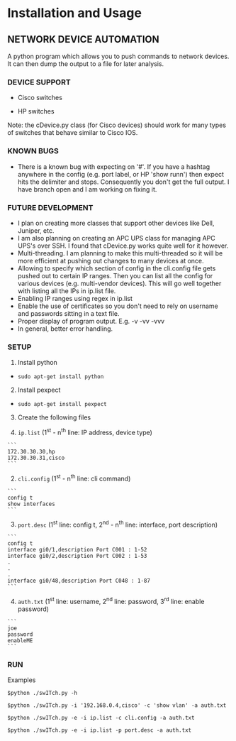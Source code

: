 # Installation and Usage 

## NETWORK DEVICE AUTOMATION

A python program which allows you to push commands to network devices.  It
can then dump the output to a file for later analysis.


### DEVICE SUPPORT

* Cisco switches

* HP switches


Note: the cDevice.py class (for Cisco devices) should work for many types of switches that
behave similar to Cisco IOS.


### KNOWN BUGS

* There is a known bug with expecting on '#'.  If you have a hashtag anywhere 
in the config (e.g. port label, or HP 'show runn') then expect hits the 
delimiter and stops.  Consequently you don't get the full output.  I have branch open and I am working on fixing it.


### FUTURE DEVELOPMENT

* I plan on creating more classes that support other devices like Dell, Juniper, etc.
* I am also planning on creating an APC UPS class for managing APC UPS's over SSH. I found that cDevice.py works quite well for it however.
* Multi-threading.  I am planning to make this multi-threaded so it will be more efficient at pushing out changes to many devices at once.
* Allowing to specify which section of config in the cli.config file gets pushed out to certain IP ranges.  Then you can list all the config for various devices (e.g. multi-vendor devices). This will go well together with listing all the IPs in ip.list file.
* Enabling IP ranges using regex in ip.list
* Enable the use of certificates so you don't need to rely on username and passwords sitting in a text file.
* Proper display of program output.  E.g. -v -vv -vvv
* In general, better error handling.

### SETUP

1. Install python 
  * `sudo apt-get install python`


2. Install pexpect
  * `sudo apt-get install pexpect`


3. Create the following files

  1. `ip.list` (1<sup>st</sup> - n<sup>th</sup> line: IP address, device type)


    ```
    172.30.30.30,hp
    172.30.30.31,cisco
    ```


  2. `cli.config` (1<sup>st</sup> - n<sup>th</sup> line: cli command)


    ```
    config t
    show interfaces
    ```


  3. `port.desc` (1<sup>st</sup> line: config t, 2<sup>nd</sup> - n<sup>th</sup> line: interface, port description)


    ```
    config t
    interface gi0/1,description Port C001 : 1-52
    interface gi0/2,description Port C002 : 1-53
    .
    .
    .
    interface gi0/48,description Port C048 : 1-87
    ```


  4. `auth.txt` (1<sup>st</sup> line: username, 2<sup>nd</sup> line: password, 3<sup>rd</sup> line: enable password)


    ```
    joe
    password
    enableME
    ```


### RUN

Examples


`$python ./swITch.py -h`


`$python ./swITch.py -i '192.168.0.4,cisco' -c 'show vlan' -a auth.txt`


`$python ./swITch.py -e -i ip.list -c cli.config -a auth.txt`


`$python ./swITch.py -e -i ip.list -p port.desc -a auth.txt`
